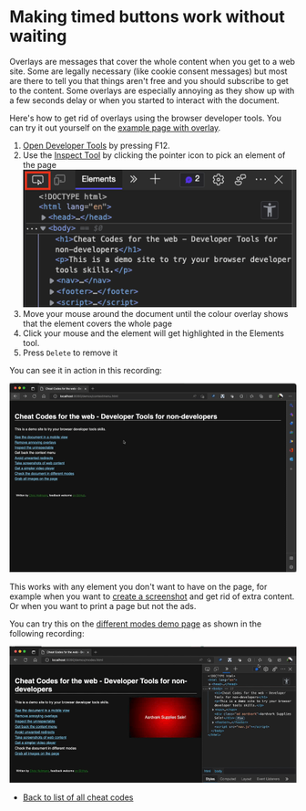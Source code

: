 # Making timed buttons work without waiting

Overlays are messages that cover the whole content when you get to a web site. Some are legally necessary (like cookie consent messages) but most are there to tell you that things aren't free and you should subscribe to get to the content. Some overlays are especially annoying as they show up with a few seconds delay or when you started to interact with the document.

Here's how to get rid of overlays using the browser developer tools. You can try it out yourself on the [example page with overlay](https://codepo8.github.io/web-cheatcodes/demos/overlay.html).

1. [Open Developer Tools](https://docs.microsoft.com/microsoft-edge/devtools-guide-chromium/overview#open-devtools) by pressing F12.
1. Use the [Inspect Tool](https://docs.microsoft.com/microsoft-edge/devtools-guide-chromium/css/inspect) by clicking the pointer icon to pick an element of the page
    ![The Inspect tool button](screencasts/pointer.png)
1. Move your mouse around the document until the colour overlay shows that the element covers the whole page
1. Click your mouse and the element will get highlighted in the Elements tool.
1. Press `Delete` to remove it

You can see it in action in this recording:

![Screencast showing how to remove the overlay](screencasts/remove-overlay.gif)

This works with any element you don't want to have on the page, for example when you want to [create a screenshot](screenshots.md) and get rid of extra content. Or when you want to print a page but not the ads.

You can try this on the [different modes demo page](https://codepo8.github.io/web-cheatcodes/page-modes.html) as shown in the following recording:

![Removing an annoying ad using the Inspect Tool](screencasts/remove-ad.gif)


* [Back to list of all cheat codes](README.md)